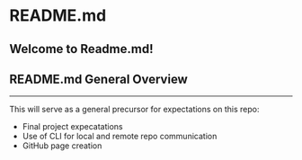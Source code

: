 # README.md

Welcome to Readme.md!
---------------------

## README.md General Overview
-----------------------------

This will serve as a general precursor for expectations on this repo:
* Final project expecatations
* Use of CLI for local and remote repo communication
* GitHub page creation

